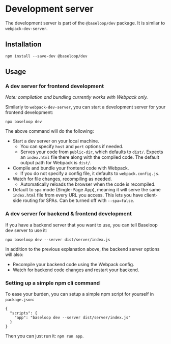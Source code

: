 # Development server

The development server is part of the `@baseloop/dev` package. It is similar to `webpack-dev-server`.

## Installation

```
npm install --save-dev @baseloop/dev
```

## Usage

### A dev server for frontend development

*Note: compilation and bundling currently works with Webpack only.*

Similarly to `webpack-dev-server`, you can start a development server for your frontend development:

```
npx baseloop dev
```

The above command will do the following:

* Start a dev server on your local machine.
  * You can specify `host` and `port` options if needed.
  * Serves your code from `public-dir`, which defaults to `dist/`. 
    Expects an `index.html` file there along with the compiled code. The default output path for Webpack is `dist/`.
* Compile and bundle your frontend code with Webpack.
  * If you do not specify a config file, it defaults to `webpack.config.js`.
* Watch for file changes, recompiling as needed.
  * Automatically reloads the browser when the code is recompiled.
* Default to `spa` mode (Single-Page App), meaning it will serve the same `index.html` file from every URL you access.
  This lets you have client-side routing for SPAs. Can be turned off with `--spa=false`.

### A dev server for backend & frontend development

If you have a backend server that you want to use, you can tell Baseloop dev server to use it:

```
npx baseloop dev --server dist/server/index.js
```

In addition to the previous explanation above, the backend server options will also:

* Recompile your backend code using the Webpack config.
* Watch for backend code changes and restart your backend.

### Setting up a simple npm cli command

To ease your burden, you can setup a simple npm script for yourself in `package.json`:

```
{
  "scripts": {
    "app": "baseloop dev --server dist/server/index.js"
  }
}
```

Then you can just run it: `npm run app`.

